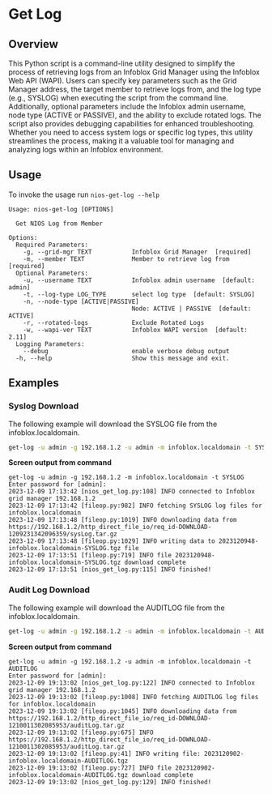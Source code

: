 # Get Log

## Overview

This Python script is a command-line utility designed to simplify the process of retrieving logs
from an Infoblox Grid Manager using the Infoblox Web API (WAPI). Users can specify key parameters 
such as the Grid Manager address, the target member to retrieve logs from, and the log type 
(e.g., SYSLOG) when executing the script from the command line. Additionally, optional parameters
include the Infoblox admin username, node type (ACTIVE or PASSIVE), and the ability to exclude
rotated logs. The script also provides debugging capabilities for enhanced troubleshooting.
Whether you need to access system logs or specific log types, this utility streamlines the process,
making it a valuable tool for managing and analyzing logs within an Infoblox environment.

## Usage

To invoke the usage run `nios-get-log --help`

```
Usage: nios-get-log [OPTIONS]

  Get NIOS Log from Member

Options:
  Required Parameters: 
    -g, --grid-mgr TEXT           Infoblox Grid Manager  [required]
    -m, --member TEXT             Member to retrieve log from  [required]
  Optional Parameters: 
    -u, --username TEXT           Infoblox admin username  [default: admin]
    -t, --log-type LOG_TYPE       select log type  [default: SYSLOG]
    -n, --node-type [ACTIVE|PASSIVE]
                                  Node: ACTIVE | PASSIVE  [default: ACTIVE]
    -r, --rotated-logs            Exclude Rotated Logs
    -w, --wapi-ver TEXT           Infoblox WAPI version  [default: 2.11]
  Logging Parameters: 
    --debug                       enable verbose debug output
  -h, --help                      Show this message and exit.
```

## Examples

### Syslog Download

The following example will download the SYSLOG file from the infoblox.localdomain.

```sh
get-log -u admin -g 192.168.1.2 -u admin -m infoblox.localdomain -t SYSLOG
```

**Screen output from command**

```text
get-log -u admin -g 192.168.1.2 -m infoblox.localdomain -t SYSLOG
Enter password for [admin]: 
2023-12-09 17:13:42 [nios_get_log.py:108] INFO connected to Infoblox grid manager 192.168.1.2
2023-12-09 17:13:42 [fileop.py:982] INFO fetching SYSLOG log files for infoblox.localdomain
2023-12-09 17:13:48 [fileop.py:1019] INFO downloading data from https://192.168.1.2/http_direct_file_io/req_id-DOWNLOAD-1209231342096359/sysLog.tar.gz
2023-12-09 17:13:48 [fileop.py:1029] INFO writing data to 2023120948-infoblox.localdomain-SYSLOG.tgz file
2023-12-09 17:13:51 [fileop.py:719] INFO file 2023120948-infoblox.localdomain-SYSLOG.tgz download complete
2023-12-09 17:13:51 [nios_get_log.py:115] INFO finished!
```

### Audit Log Download

The following example will download the AUDITLOG file from the infoblox.localdomain.

```sh
get-log -u admin -g 192.168.1.2 -u admin -m infoblox.localdomain -t AUDITLOG
```

**Screen output from command**

```text
get-log -u admin -g 192.168.1.2 -u admin -m infoblox.localdomain -t AUDITLOG
Enter password for [admin]: 
2023-12-09 19:13:02 [nios_get_log.py:122] INFO connected to Infoblox grid manager 192.168.1.2
2023-12-09 19:13:02 [fileop.py:1008] INFO fetching AUDITLOG log files for infoblox.localdomain
2023-12-09 19:13:02 [fileop.py:1045] INFO downloading data from https://192.168.1.2/http_direct_file_io/req_id-DOWNLOAD-1210011302085953/auditLog.tar.gz
2023-12-09 19:13:02 [fileop.py:675] INFO https://192.168.1.2/http_direct_file_io/req_id-DOWNLOAD-1210011302085953/auditLog.tar.gz
2023-12-09 19:13:02 [fileop.py:41] INFO writing file: 2023120902-infoblox.localdomain-AUDITLOG.tgz
2023-12-09 19:13:02 [fileop.py:727] INFO file 2023120902-infoblox.localdomain-AUDITLOG.tgz download complete
2023-12-09 19:13:02 [nios_get_log.py:129] INFO finished!
```


